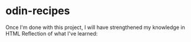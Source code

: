 # odin-recipes
Once I'm done with this project, I will have strengthened my knowledge in HTML
Reflection of what I've learned: